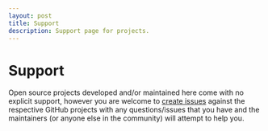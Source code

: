 ```yaml
---
layout: post
title: Support
description: Support page for projects.
---
```


# Support

Open source projects developed and/or maintained here come with no explicit support, however you are welcome to [create issues](https://help.github.com/articles/creating-an-issue/) against the respective GitHub projects with any questions/issues that you have and the maintainers (or anyone else in the community) will attempt to help you.
